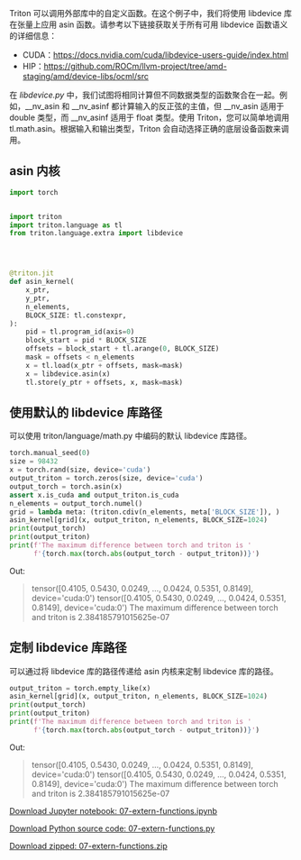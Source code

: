 Triton 可以调用外部库中的自定义函数。在这个例子中，我们将使用 libdevice 库在张量上应用 asin 函数。请参考以下链接获取关于所有可用 libdevice 函数语义的详细信息：

* CUDA：https://docs.nvidia.com/cuda/libdevice-users-guide/index.html
* HIP：https://github.com/ROCm/llvm-project/tree/amd-staging/amd/device-libs/ocml/src

在 *libdevice.py* 中，我们试图将相同计算但不同数据类型的函数聚合在一起。例如，__nv_asin 和 __nv_asinf 都计算输入的反正弦的主值，但 __nv_asin 适用于 double 类型，而 __nv_asinf 适用于 float 类型。使用 Triton，您可以简单地调用 tl.math.asin。根据输入和输出类型，Triton 会自动选择正确的底层设备函数来调用。


## asin 内核

```python
import torch


import triton
import triton.language as tl
from triton.language.extra import libdevice




@triton.jit
def asin_kernel(
    x_ptr,
    y_ptr,
    n_elements,
    BLOCK_SIZE: tl.constexpr,
):
    pid = tl.program_id(axis=0)
    block_start = pid * BLOCK_SIZE
    offsets = block_start + tl.arange(0, BLOCK_SIZE)
    mask = offsets < n_elements
    x = tl.load(x_ptr + offsets, mask=mask)
    x = libdevice.asin(x)
    tl.store(y_ptr + offsets, x, mask=mask)
```


## 使用默认的 libdevice 库路径

可以使用 triton/language/math.py 中编码的默认 libdevice 库路径。


```python
torch.manual_seed(0)
size = 98432
x = torch.rand(size, device='cuda')
output_triton = torch.zeros(size, device='cuda')
output_torch = torch.asin(x)
assert x.is_cuda and output_triton.is_cuda
n_elements = output_torch.numel()
grid = lambda meta: (triton.cdiv(n_elements, meta['BLOCK_SIZE']), )
asin_kernel[grid](x, output_triton, n_elements, BLOCK_SIZE=1024)
print(output_torch)
print(output_triton)
print(f'The maximum difference between torch and triton is '
      f'{torch.max(torch.abs(output_torch - output_triton))}')
```


Out:

> tensor([0.4105, 0.5430, 0.0249,  ..., 0.0424, 0.5351, 0.8149], device='cuda:0')  tensor([0.4105, 0.5430, 0.0249,  ..., 0.0424, 0.5351, 0.8149], device='cuda:0')  The maximum difference between torch and triton is 2.384185791015625e-07

## 定制 libdevice 库路径


可以通过将 libdevice 库的路径传递给 asin 内核来定制 libdevice 库的路径。


```python
output_triton = torch.empty_like(x)
asin_kernel[grid](x, output_triton, n_elements, BLOCK_SIZE=1024)
print(output_torch)
print(output_triton)
print(f'The maximum difference between torch and triton is '
      f'{torch.max(torch.abs(output_torch - output_triton))}')
```


Out:

> tensor([0.4105, 0.5430, 0.0249,  ..., 0.0424, 0.5351, 0.8149], device='cuda:0')  tensor([0.4105, 0.5430, 0.0249,  ..., 0.0424, 0.5351, 0.8149], device='cuda:0')  The maximum difference between torch and triton is 2.384185791015625e-07

[Download Jupyter notebook: 07-extern-functions.ipynb](https://triton-lang.org/main/_downloads/859d98d69fb02c33053d474c27761677/07-extern-functions.ipynb)

[Download Python source code: 07-extern-functions.py](https://triton-lang.org/main/_downloads/e496f88a5c4661dd03a2078bcc68f743/07-extern-functions.py)

[Download zipped: 07-extern-functions.zip](https://triton-lang.org/main/_downloads/3cf54e8aaddcfce69d180b77518fd544/07-extern-functions.zip)

